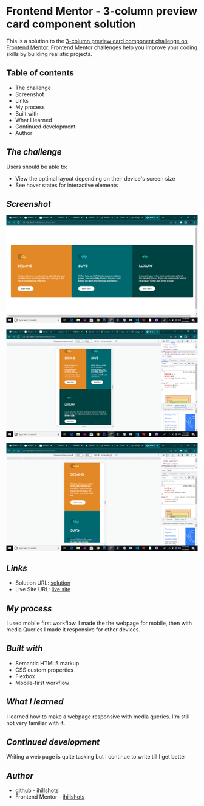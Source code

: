 # Frontend Mentor - 3-column preview card component solution

This is a solution to the [3-column preview card component challenge on Frontend Mentor](https://www.frontendmentor.io/challenges/3column-preview-card-component-pH92eAR2-). Frontend Mentor challenges help you improve your coding skills by building realistic projects.

##  Table of contents

- The challenge
- Screenshot
- Links
- My process
- Built with
- What I learned
- Continued development
- Author

## _The challenge_
Users should be able to:
* View the optimal layout depending on their device's screen size
* See hover states for interactive elements

## _Screenshot_
![this is desktop view](https://github.com/ihillshots/3-colum-presentation/blob/main/images/Screenshot%20(19).png)

![this is tablet view width 575px to 800px](https://github.com/ihillshots/3-colum-presentation/blob/main/images/Screenshot%20(20).png)

![this is mobile view](https://github.com/ihillshots/3-colum-presentation/blob/main/images/Screenshot%20(21).png)

## _Links_
* Solution URL: [solution](https://github.com/ihillshots3-colum-presentation.git)
* Live Site URL: [live site](https://3-colum-presentation.vercel.app/)

## _My process_
I used mobile first workflow. I made the the webpage for mobile, then with media Queries I made it responsive for other devices.

## _Built with_
* Semantic HTML5 markup
* CSS custom properties
* Flexbox
* Mobile-first workflow
## _What I learned_
I learned how to make a webpage responsive with media queries. I'm still not very familiar with it. 

## _Continued development_
Writing a web page is quite tasking but I continue to write till I get better

## _Author_
* github - [ihillshots](https://github.com/ihillshots)
* Frontend Mentor - [ihillshots](https://www.frontendmentor.io/profile/ihillshots)

